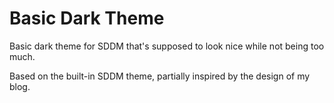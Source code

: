 # Basic Dark Theme
Basic dark theme for SDDM that's supposed to look nice while not being too much.

Based on the built-in SDDM theme, partially inspired by the design of my blog.
